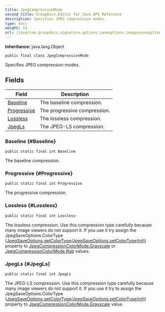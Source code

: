 ```yaml
---
title: JpegCompressionMode
second_title: GroupDocs.Editor for Java API Reference
description: Specifies JPEG compression modes.
type: docs
weight: 14
url: /java/com.groupdocs.signature.options.saveoptions.imagessaveoptions/jpegcompressionmode/
---
```

**Inheritance:**
java.lang.Object
```
public final class JpegCompressionMode
```

Specifies JPEG compression modes.
## Fields

| Field | Description |
| --- | --- |
| [Baseline](#Baseline) | The baseline compression. |
| [Progressive](#Progressive) | The progressive compression. |
| [Lossless](#Lossless) | The lossless compression. |
| [JpegLs](#JpegLs) | The JPEG-LS compression. |
### Baseline {#Baseline}
```
public static final int Baseline
```


The baseline compression.

### Progressive {#Progressive}
```
public static final int Progressive
```


The progressive compression.

### Lossless {#Lossless}
```
public static final int Lossless
```


The lossless compression. Use this compression type carefully because many image viewers do not support it. If you use it try assign the  JpegSaveOptions.ColorType ([JpegSaveOptions.getColorType](../../com.groupdocs.signature.options.saveoptions.imagessaveoptions/jpegsaveoptions\#getColorType)/[JpegSaveOptions.setColorType(int)](../../com.groupdocs.signature.options.saveoptions.imagessaveoptions/jpegsaveoptions\#setColorType-int-)) property to [JpegCompressionColorMode.Grayscale](../../com.groupdocs.signature.options.saveoptions.imagessaveoptions/jpegcompressioncolormode\#Grayscale) or [JpegCompressionColorMode.Rgb](../../com.groupdocs.signature.options.saveoptions.imagessaveoptions/jpegcompressioncolormode\#Rgb) values.

### JpegLs {#JpegLs}
```
public static final int JpegLs
```


The JPEG-LS compression. Use this compression type carefully because many image viewers do not support it. If you use it try to assign the  JpegSaveOptions.ColorType ([JpegSaveOptions.getColorType](../../com.groupdocs.signature.options.saveoptions.imagessaveoptions/jpegsaveoptions\#getColorType)/[JpegSaveOptions.setColorType(int)](../../com.groupdocs.signature.options.saveoptions.imagessaveoptions/jpegsaveoptions\#setColorType-int-)) property to [JpegCompressionColorMode.Grayscale](../../com.groupdocs.signature.options.saveoptions.imagessaveoptions/jpegcompressioncolormode\#Grayscale) value.

